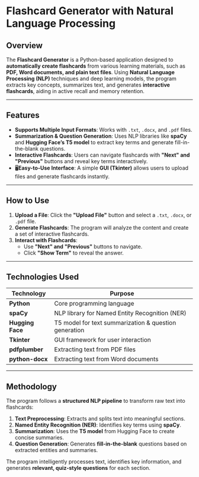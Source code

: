# **Flashcard Generator with Natural Language Processing**

## **Overview**
The **Flashcard Generator** is a Python-based application designed to **automatically create flashcards** from various learning materials, such as **PDF, Word documents, and plain text files**.
Using **Natural Language Processing (NLP)** techniques and deep learning models, the program extracts key concepts, summarizes text, and generates **interactive flashcards**, aiding in active recall and memory retention.

---

## **Features**
- **Supports Multiple Input Formats**: Works with `.txt`, `.docx`, and `.pdf` files.
- **Summarization & Question Generation**: Uses NLP libraries like **spaCy** and **Hugging Face’s T5 model** to extract key terms and generate fill-in-the-blank questions.
- **Interactive Flashcards**: Users can navigate flashcards with **"Next" and "Previous"** buttons and reveal key terms interactively.
- 🖥**Easy-to-Use Interface**: A simple **GUI (Tkinter)** allows users to upload files and generate flashcards instantly.

---

## **How to Use**
1. **Upload a File**: Click the **"Upload File"** button and select a `.txt`, `.docx`, or `.pdf` file.
2. **Generate Flashcards**: The program will analyze the content and create a set of interactive flashcards.
3. **Interact with Flashcards**:
   - Use **"Next" and "Previous"** buttons to navigate.
   - Click **"Show Term"** to reveal the answer.

---

## **Technologies Used**
| Technology            | Purpose |
|----------------------|------------------------------------------|
| **Python**           | Core programming language |
| **spaCy**            | NLP library for Named Entity Recognition (NER) |
| **Hugging Face**     | T5 model for text summarization & question generation |
| **Tkinter**          | GUI framework for user interaction |
| **pdfplumber**       | Extracting text from PDF files |
| **python-docx**      | Extracting text from Word documents |

---

## **Methodology**
The program follows a **structured NLP pipeline** to transform raw text into flashcards:

1. **Text Preprocessing**: Extracts and splits text into meaningful sections.
2. **Named Entity Recognition (NER)**: Identifies key terms using **spaCy**.
3. **Summarization**: Uses the **T5 model** from Hugging Face to create concise summaries.
4. **Question Generation**: Generates **fill-in-the-blank** questions based on extracted entities and summaries.

The program intelligently processes text, identifies key information, and generates **relevant, quiz-style questions** for each section.
